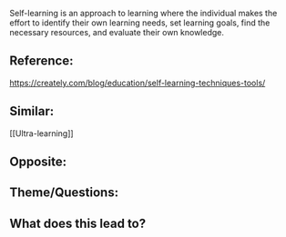 Self-learning is an approach to learning where the individual makes the effort to identify their own learning needs, set learning goals, find the necessary resources, and evaluate their own knowledge.

## Reference:
https://creately.com/blog/education/self-learning-techniques-tools/

## Similar:
[[Ultra-learning]]

## Opposite:

## Theme/Questions:

## What does this lead to?
